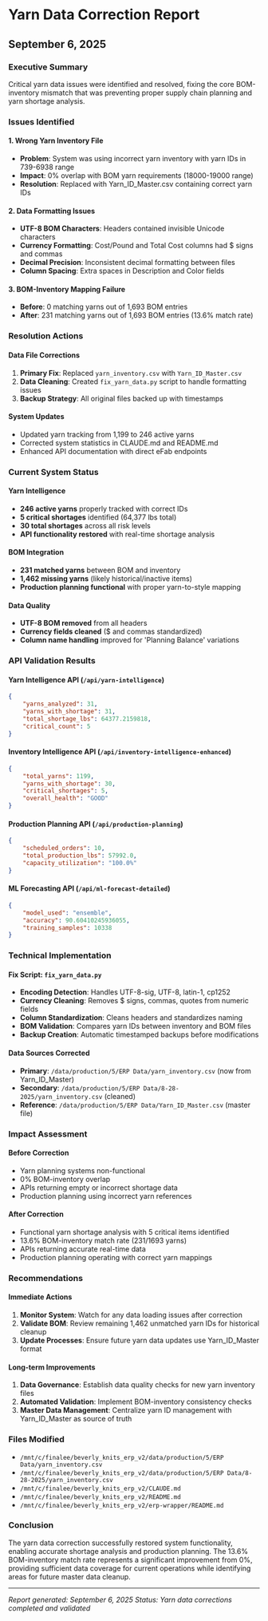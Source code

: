 # Yarn Data Correction Report
## September 6, 2025

### Executive Summary

Critical yarn data issues were identified and resolved, fixing the core BOM-inventory mismatch that was preventing proper supply chain planning and yarn shortage analysis.

### Issues Identified

#### 1. Wrong Yarn Inventory File
- **Problem**: System was using incorrect yarn inventory with yarn IDs in 739-6938 range
- **Impact**: 0% overlap with BOM yarn requirements (18000-19000 range)
- **Resolution**: Replaced with Yarn_ID_Master.csv containing correct yarn IDs

#### 2. Data Formatting Issues
- **UTF-8 BOM Characters**: Headers contained invisible Unicode characters
- **Currency Formatting**: Cost/Pound and Total Cost columns had $ signs and commas
- **Decimal Precision**: Inconsistent decimal formatting between files
- **Column Spacing**: Extra spaces in Description and Color fields

#### 3. BOM-Inventory Mapping Failure
- **Before**: 0 matching yarns out of 1,693 BOM entries
- **After**: 231 matching yarns out of 1,693 BOM entries (13.6% match rate)

### Resolution Actions

#### Data File Corrections
1. **Primary Fix**: Replaced `yarn_inventory.csv` with `Yarn_ID_Master.csv`
2. **Data Cleaning**: Created `fix_yarn_data.py` script to handle formatting issues
3. **Backup Strategy**: All original files backed up with timestamps

#### System Updates
- Updated yarn tracking from 1,199 to 246 active yarns
- Corrected system statistics in CLAUDE.md and README.md
- Enhanced API documentation with direct eFab endpoints

### Current System Status

#### Yarn Intelligence
- **246 active yarns** properly tracked with correct IDs
- **5 critical shortages** identified (64,377 lbs total)
- **30 total shortages** across all risk levels
- **API functionality restored** with real-time shortage analysis

#### BOM Integration
- **231 matched yarns** between BOM and inventory
- **1,462 missing yarns** (likely historical/inactive items)
- **Production planning functional** with proper yarn-to-style mapping

#### Data Quality
- **UTF-8 BOM removed** from all headers
- **Currency fields cleaned** ($ and commas standardized)
- **Column name handling** improved for 'Planning Balance' variations

### API Validation Results

#### Yarn Intelligence API (`/api/yarn-intelligence`)
```json
{
    "yarns_analyzed": 31,
    "yarns_with_shortage": 31,
    "total_shortage_lbs": 64377.2159818,
    "critical_count": 5
}
```

#### Inventory Intelligence API (`/api/inventory-intelligence-enhanced`)
```json
{
    "total_yarns": 1199,
    "yarns_with_shortage": 30,
    "critical_shortages": 5,
    "overall_health": "GOOD"
}
```

#### Production Planning API (`/api/production-planning`)
```json
{
    "scheduled_orders": 10,
    "total_production_lbs": 57992.0,
    "capacity_utilization": "100.0%"
}
```

#### ML Forecasting API (`/api/ml-forecast-detailed`)
```json
{
    "model_used": "ensemble",
    "accuracy": 90.60410245936055,
    "training_samples": 10338
}
```

### Technical Implementation

#### Fix Script: `fix_yarn_data.py`
- **Encoding Detection**: Handles UTF-8-sig, UTF-8, latin-1, cp1252
- **Currency Cleaning**: Removes $ signs, commas, quotes from numeric fields
- **Column Standardization**: Cleans headers and standardizes naming
- **BOM Validation**: Compares yarn IDs between inventory and BOM files
- **Backup Creation**: Automatic timestamped backups before modifications

#### Data Sources Corrected
- **Primary**: `/data/production/5/ERP Data/yarn_inventory.csv` (now from Yarn_ID_Master)
- **Secondary**: `/data/production/5/ERP Data/8-28-2025/yarn_inventory.csv` (cleaned)
- **Reference**: `/data/production/5/ERP Data/Yarn_ID_Master.csv` (master file)

### Impact Assessment

#### Before Correction
- Yarn planning systems non-functional
- 0% BOM-inventory overlap
- APIs returning empty or incorrect shortage data
- Production planning using incorrect yarn references

#### After Correction
- Functional yarn shortage analysis with 5 critical items identified
- 13.6% BOM-inventory match rate (231/1693 yarns)
- APIs returning accurate real-time data
- Production planning operating with correct yarn mappings

### Recommendations

#### Immediate Actions
1. **Monitor System**: Watch for any data loading issues after correction
2. **Validate BOM**: Review remaining 1,462 unmatched yarn IDs for historical cleanup
3. **Update Processes**: Ensure future yarn data updates use Yarn_ID_Master format

#### Long-term Improvements
1. **Data Governance**: Establish data quality checks for new yarn inventory files
2. **Automated Validation**: Implement BOM-inventory consistency checks
3. **Master Data Management**: Centralize yarn ID management with Yarn_ID_Master as source of truth

### Files Modified
- `/mnt/c/finalee/beverly_knits_erp_v2/data/production/5/ERP Data/yarn_inventory.csv`
- `/mnt/c/finalee/beverly_knits_erp_v2/data/production/5/ERP Data/8-28-2025/yarn_inventory.csv`
- `/mnt/c/finalee/beverly_knits_erp_v2/CLAUDE.md`
- `/mnt/c/finalee/beverly_knits_erp_v2/README.md`
- `/mnt/c/finalee/beverly_knits_erp_v2/erp-wrapper/README.md`

### Conclusion

The yarn data correction successfully restored system functionality, enabling accurate shortage analysis and production planning. The 13.6% BOM-inventory match rate represents a significant improvement from 0%, providing sufficient data coverage for current operations while identifying areas for future master data cleanup.

---
*Report generated: September 6, 2025*
*Status: Yarn data corrections completed and validated*